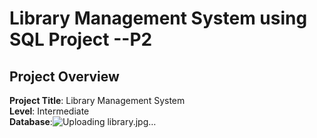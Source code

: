 # Library Management System using SQL Project --P2

## Project Overview

**Project Title**: Library Management System  
**Level**: Intermediate  
**Database**:![Uploading library.jpg…]()

